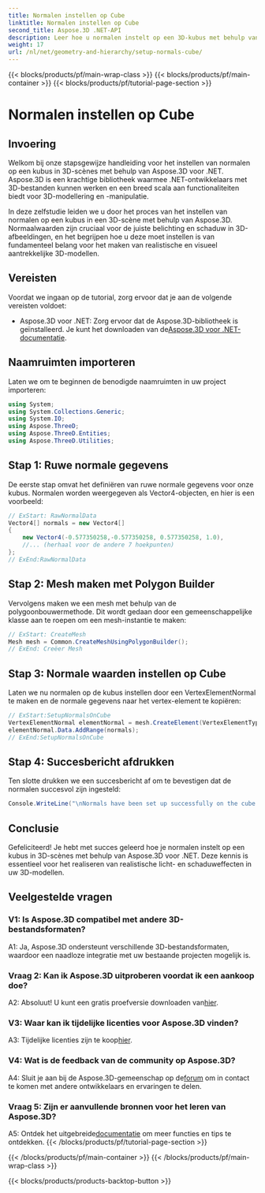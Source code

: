 ```yaml
---
title: Normalen instellen op Cube
linktitle: Normalen instellen op Cube
second_title: Aspose.3D .NET-API
description: Leer hoe u normalen instelt op een 3D-kubus met behulp van Aspose.3D voor .NET. Verbeter uw vaardigheden op het gebied van 3D-modelleren met deze stapsgewijze handleiding.
weight: 17
url: /nl/net/geometry-and-hierarchy/setup-normals-cube/
---
```


{{< blocks/products/pf/main-wrap-class >}}
{{< blocks/products/pf/main-container >}}
{{< blocks/products/pf/tutorial-page-section >}}

# Normalen instellen op Cube

## Invoering

Welkom bij onze stapsgewijze handleiding voor het instellen van normalen op een kubus in 3D-scènes met behulp van Aspose.3D voor .NET. Aspose.3D is een krachtige bibliotheek waarmee .NET-ontwikkelaars met 3D-bestanden kunnen werken en een breed scala aan functionaliteiten biedt voor 3D-modellering en -manipulatie.

In deze zelfstudie leiden we u door het proces van het instellen van normalen op een kubus in een 3D-scène met behulp van Aspose.3D. Normaalwaarden zijn cruciaal voor de juiste belichting en schaduw in 3D-afbeeldingen, en het begrijpen hoe u deze moet instellen is van fundamenteel belang voor het maken van realistische en visueel aantrekkelijke 3D-modellen.

## Vereisten

Voordat we ingaan op de tutorial, zorg ervoor dat je aan de volgende vereisten voldoet:

-  Aspose.3D voor .NET: Zorg ervoor dat de Aspose.3D-bibliotheek is geïnstalleerd. Je kunt het downloaden van de[Aspose.3D voor .NET-documentatie](https://reference.aspose.com/3d/net/).

## Naamruimten importeren

Laten we om te beginnen de benodigde naamruimten in uw project importeren:

```csharp
using System;
using System.Collections.Generic;
using System.IO;
using Aspose.ThreeD;
using Aspose.ThreeD.Entities;
using Aspose.ThreeD.Utilities;
```

## Stap 1: Ruwe normale gegevens

De eerste stap omvat het definiëren van ruwe normale gegevens voor onze kubus. Normalen worden weergegeven als Vector4-objecten, en hier is een voorbeeld:

```csharp
// ExStart: RawNormalData
Vector4[] normals = new Vector4[]
{
    new Vector4(-0.577350258,-0.577350258, 0.577350258, 1.0),
    //... (herhaal voor de andere 7 hoekpunten)
};
// ExEnd:RawNormalData
```

## Stap 2: Mesh maken met Polygon Builder

Vervolgens maken we een mesh met behulp van de polygoonbouwermethode. Dit wordt gedaan door een gemeenschappelijke klasse aan te roepen om een mesh-instantie te maken:

```csharp
// ExStart: CreateMesh
Mesh mesh = Common.CreateMeshUsingPolygonBuilder();
// ExEnd: Creëer Mesh
```

## Stap 3: Normale waarden instellen op Cube

Laten we nu normalen op de kubus instellen door een VertexElementNormal te maken en de normale gegevens naar het vertex-element te kopiëren:

```csharp
// ExStart:SetupNormalsOnCube
VertexElementNormal elementNormal = mesh.CreateElement(VertexElementType.Normal, MappingMode.ControlPoint, ReferenceMode.Direct) as VertexElementNormal;
elementNormal.Data.AddRange(normals);
// ExEnd:SetupNormalsOnCube
```

## Stap 4: Succesbericht afdrukken

Ten slotte drukken we een succesbericht af om te bevestigen dat de normalen succesvol zijn ingesteld:

```csharp
Console.WriteLine("\nNormals have been set up successfully on the cube.");
```

## Conclusie

Gefeliciteerd! Je hebt met succes geleerd hoe je normalen instelt op een kubus in 3D-scènes met behulp van Aspose.3D voor .NET. Deze kennis is essentieel voor het realiseren van realistische licht- en schaduweffecten in uw 3D-modellen.

## Veelgestelde vragen

### V1: Is Aspose.3D compatibel met andere 3D-bestandsformaten?

A1: Ja, Aspose.3D ondersteunt verschillende 3D-bestandsformaten, waardoor een naadloze integratie met uw bestaande projecten mogelijk is.

### Vraag 2: Kan ik Aspose.3D uitproberen voordat ik een aankoop doe?

A2: Absoluut! U kunt een gratis proefversie downloaden van[hier](https://releases.aspose.com/).

### V3: Waar kan ik tijdelijke licenties voor Aspose.3D vinden?

 A3: Tijdelijke licenties zijn te koop[hier](https://purchase.aspose.com/temporary-license/).

### V4: Wat is de feedback van de community op Aspose.3D?

 A4: Sluit je aan bij de Aspose.3D-gemeenschap op de[forum](https://forum.aspose.com/c/3d/18) om in contact te komen met andere ontwikkelaars en ervaringen te delen.

### Vraag 5: Zijn er aanvullende bronnen voor het leren van Aspose.3D?

 A5: Ontdek het uitgebreide[documentatie](https://reference.aspose.com/3d/net/) om meer functies en tips te ontdekken.
{{< /blocks/products/pf/tutorial-page-section >}}

{{< /blocks/products/pf/main-container >}}
{{< /blocks/products/pf/main-wrap-class >}}

{{< blocks/products/products-backtop-button >}}
